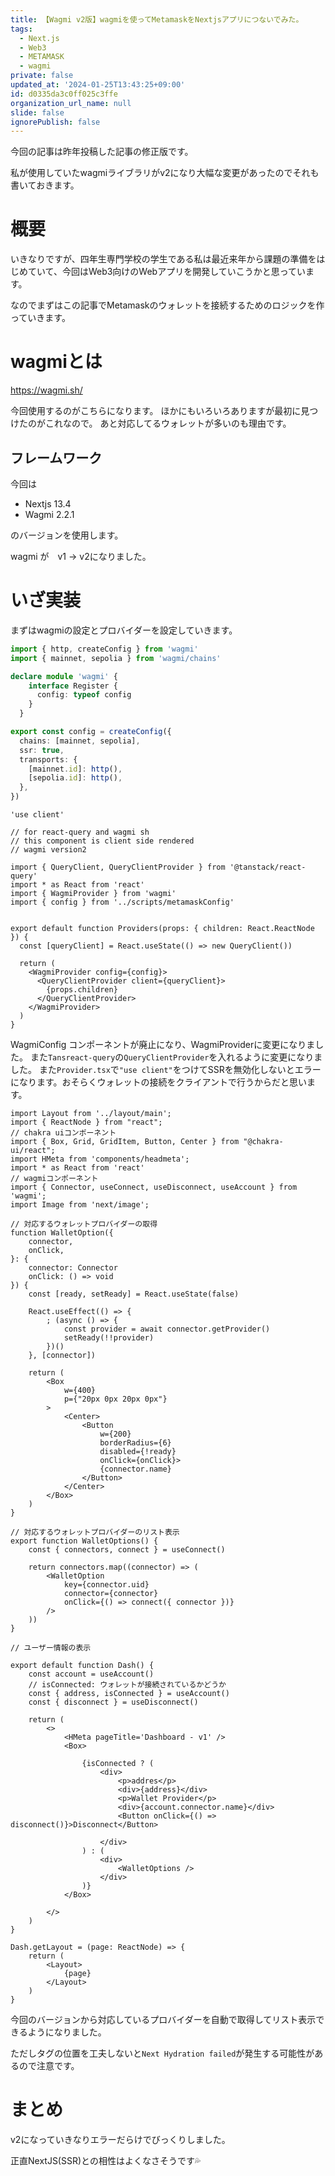 ```yaml
---
title: 【Wagmi v2版】wagmiを使ってMetamaskをNextjsアプリにつないでみた。
tags:
  - Next.js
  - Web3
  - METAMASK
  - wagmi
private: false
updated_at: '2024-01-25T13:43:25+09:00'
id: d0335da3c0ff025c3ffe
organization_url_name: null
slide: false
ignorePublish: false
---
```

今回の記事は昨年投稿した記事の修正版です。

私が使用していたwagmiライブラリがv2になり大幅な変更があったのでそれも書いておきます。

# 概要

いきなりですが、四年生専門学校の学生である私は最近来年から課題の準備をはじめていて、今回はWeb3向けのWebアプリを開発していこうかと思っています。

なのでまずはこの記事でMetamaskのウォレットを接続するためのロジックを作っていきます。

# wagmiとは

https://wagmi.sh/

今回使用するのがこちらになります。
ほかにもいろいろありますが最初に見つけたのがこれなので。
あと対応してるウォレットが多いのも理由です。

## フレームワーク
今回は
- Nextjs 13.4 
- Wagmi 2.2.1

のバージョンを使用します。

wagmi が　v1 -> v2になりました。

# いざ実装
まずはwagmiの設定とプロバイダーを設定していきます。

```config.ts
import { http, createConfig } from 'wagmi'
import { mainnet, sepolia } from 'wagmi/chains'

declare module 'wagmi' { 
    interface Register { 
      config: typeof config 
    } 
  } 

export const config = createConfig({
  chains: [mainnet, sepolia],
  ssr: true,
  transports: {
    [mainnet.id]: http(),
    [sepolia.id]: http(),
  },
})
```

```provider.tsx
'use client'

// for react-query and wagmi sh
// this component is client side rendered
// wagmi version2 

import { QueryClient, QueryClientProvider } from '@tanstack/react-query'
import * as React from 'react'
import { WagmiProvider } from 'wagmi'
import { config } from '../scripts/metamaskConfig'


export default function Providers(props: { children: React.ReactNode }) {
  const [queryClient] = React.useState(() => new QueryClient())

  return (
    <WagmiProvider config={config}>
      <QueryClientProvider client={queryClient}>
        {props.children}
      </QueryClientProvider>
    </WagmiProvider>
  )
}
```

WagmiConfig コンポーネントが廃止になり、WagmiProviderに変更になりました。
また`Tansreact-query`の`QueryClientProvider`を入れるように変更になりました。
また`Provider.tsx`で`"use client"`をつけてSSRを無効化しないとエラーになります。おそらくウォレットの接続をクライアントで行うからだと思います。

```tsx
import Layout from '../layout/main';
import { ReactNode } from "react";
// chakra uiコンポーネント
import { Box, Grid, GridItem, Button, Center } from "@chakra-ui/react";
import HMeta from 'components/headmeta';
import * as React from 'react'
// wagmiコンポーネント
import { Connector, useConnect, useDisconnect, useAccount } from 'wagmi';
import Image from 'next/image';

// 対応するウォレットプロバイダーの取得
function WalletOption({
    connector,
    onClick,
}: {
    connector: Connector
    onClick: () => void
}) {
    const [ready, setReady] = React.useState(false)

    React.useEffect(() => {
        ; (async () => {
            const provider = await connector.getProvider()
            setReady(!!provider)
        })()
    }, [connector])

    return (
        <Box
            w={400}
            p={"20px 0px 20px 0px"}
        >
            <Center>
                <Button
                    w={200}
                    borderRadius={6}
                    disabled={!ready}
                    onClick={onClick}>
                    {connector.name}
                </Button>
            </Center>
        </Box>
    )
}

// 対応するウォレットプロバイダーのリスト表示
export function WalletOptions() {
    const { connectors, connect } = useConnect()

    return connectors.map((connector) => (
        <WalletOption
            key={connector.uid}
            connector={connector}
            onClick={() => connect({ connector })}
        />
    ))
}

// ユーザー情報の表示

export default function Dash() {
    const account = useAccount()
    // isConnected: ウォレットが接続されているかどうか
    const { address, isConnected } = useAccount()
    const { disconnect } = useDisconnect()
    
    return (
        <>
            <HMeta pageTitle='Dashboard - v1' />
            <Box>
            
                {isConnected ? (
                    <div>
                        <p>addres</p>
                        <div>{address}</div>
                        <p>Wallet Provider</p>
                        <div>{account.connector.name}</div>
                        <Button onClick={() => disconnect()}>Disconnect</Button>
                        
                    </div>
                ) : (
                    <div>
                        <WalletOptions />
                    </div>
                )}
            </Box>

        </>
    )
}

Dash.getLayout = (page: ReactNode) => {
    return (
        <Layout>
            {page}
        </Layout>
    )
}
```
今回のバージョンから対応しているプロバイダーを自動で取得してリスト表示できるようになりました。

ただしタグの位置を工夫しないと`Next Hydration failed`が発生する可能性があるので注意です。

# まとめ
v2になっていきなりエラーだらけでびっくりしました。

正直NextJS(SSR)との相性はよくなさそうです💦
